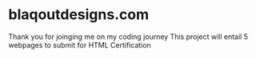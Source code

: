 # blaqoutdesigns.com
Thank you for joinging me on my coding journey
This project will entail 5 webpages to submit for HTML Certification
